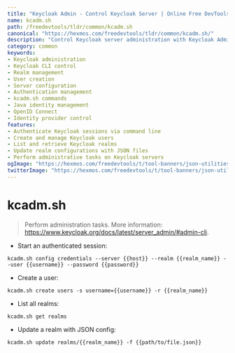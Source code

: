 ```yaml
---
title: "Keycloak Admin - Control Keycloak Server | Online Free DevTools by Hexmos"
name: kcadm.sh
path: /freedevtools/tldr/common/kcadm.sh
canonical: "https://hexmos.com/freedevtools/tldr/common/kcadm.sh/"
description: "Control Keycloak server administration with Keycloak Admin CLI. Manage users, realms, and configurations using the command line. Free online tool, no registration required."
category: common
keywords:
- Keycloak administration
- Keycloak CLI control
- Realm management
- User creation
- Server configuration
- Authentication management
- kcadm.sh commands
- Java identity management
- OpenID Connect
- Identity provider control
features:
- Authenticate Keycloak sessions via command line
- Create and manage Keycloak users
- List and retrieve Keycloak realms
- Update realm configurations with JSON files
- Perform administrative tasks on Keycloak servers
ogImage: "https://hexmos.com/freedevtools/t/tool-banners/json-utilities-banner.png"
twitterImage: "https://hexmos.com/freedevtools/t/tool-banners/json-utilities-banner.png"
---
```


# kcadm.sh

> Perform administration tasks.
> More information: <https://www.keycloak.org/docs/latest/server_admin/#admin-cli>.

- Start an authenticated session:

`kcadm.sh config credentials --server {{host}} --realm {{realm_name}} --user {{username}} --password {{password}}`

- Create a user:

`kcadm.sh create users -s username={{username}} -r {{realm_name}}`

- List all realms:

`kcadm.sh get realms`

- Update a realm with JSON config:

`kcadm.sh update realms/{{realm_name}} -f {{path/to/file.json}}`
